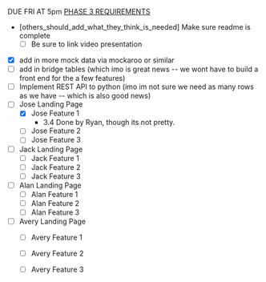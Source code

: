 
DUE FRI AT 5pm
[PHASE 3 REQUIREMENTS](https://docs.google.com/document/d/1oaXD2gjbQTMcSbYllbsGI17IqQbSJP5T0lSpxT6BRAs/edit?tab=t.0)

- [others_should_add_what_they_think_is_needed] Make sure readme is complete
    - [ ] Be sure to link video presentation
- [x] add in more mock data via mockaroo or similar
- [ ] add in bridge tables (which imo is great news -- we wont have to build a front end for the a few features)
- [ ] Implement REST API to python (imo im not sure we need as many rows as we have -- which is also good news)
- [ ] Jose Landing Page
    - [x] Jose Feature 1
        - 3.4 Done by Ryan, though its not pretty.
    - [ ] Jose Feature 2
    - [ ] Jose Feature 3
- [ ] Jack Landing Page
    - [ ] Jack Feature 1
    - [ ] Jack Feature 2
    - [ ] Jack Feature 3
- [ ] Alan Landing Page
    - [ ] Alan Feature 1
    - [ ] Alan Feature 2
    - [ ] Alan Feature 3
- [ ] Avery Landing Page
    - [ ] Avery Feature 1
    - [ ] Avery Feature 2
    - [ ] Avery Feature 3

